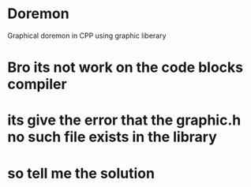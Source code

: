 # Doremon
Graphical doremon in CPP using graphic liberary



# Bro its not work on the code blocks compiler 

# its give the error that the graphic.h no such file exists in the library


# so tell me the solution
